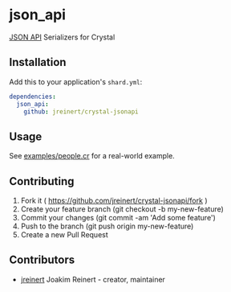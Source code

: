 # json_api

[JSON API](http://jsonapi.org) Serializers for Crystal

## Installation

Add this to your application's `shard.yml`:

```yaml
dependencies:
  json_api:
    github: jreinert/crystal-jsonapi
```


## Usage

See [examples/people.cr](examples/people.cr) for a real-world example.


## Contributing

1. Fork it ( https://github.com/jreinert/crystal-jsonapi/fork )
2. Create your feature branch (git checkout -b my-new-feature)
3. Commit your changes (git commit -am 'Add some feature')
4. Push to the branch (git push origin my-new-feature)
5. Create a new Pull Request

## Contributors

- [jreinert](https://github.com/jreinert) Joakim Reinert - creator, maintainer
